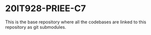 # 20IT928-PRIEE-C7

This is the base repository where all the codebases are linked to this repository as git submodules.